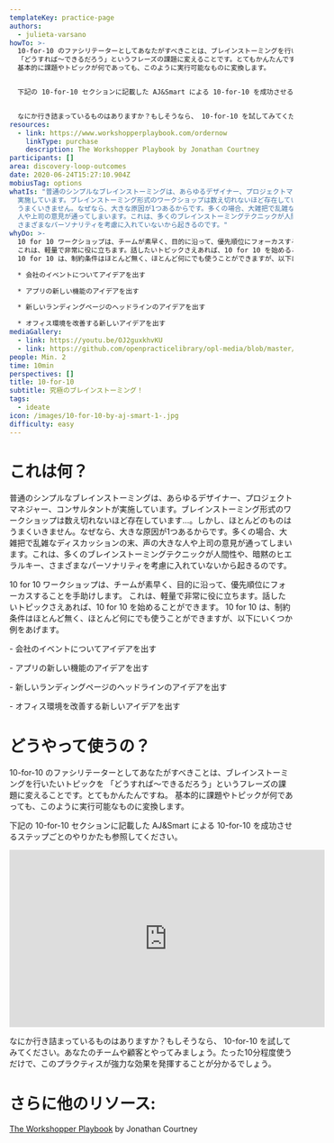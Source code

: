 ```yaml
---
templateKey: practice-page
authors:
  - julieta-varsano
howTo: >-
  10-for-10 のファシリテーターとしてあなたがすべきことは、ブレインストーミングを行いたいトピックを
  「どうすれば〜できるだろう」というフレーズの課題に変えることです。とてもかんたんですね。
  基本的に課題やトピックが何であっても、このように実行可能なものに変換します。


  下記の 10-for-10 セクションに記載した AJ&Smart による 10-for-10 を成功させるステップごとのやりかたも参照してください。


  なにか行き詰まっているものはありますか？もしそうなら、 10-for-10 を試してみてください。あなたのチームや顧客とやってみましょう。たった10分程度使うだけで、このプラクティスが強力な効果を発揮することが分かるでしょう。
resources:
  - link: https://www.workshopperplaybook.com/ordernow
    linkType: purchase
    description: The Workshopper Playbook by Jonathan Courtney
participants: []
area: discovery-loop-outcomes
date: 2020-06-24T15:27:10.904Z
mobiusTag: options
whatIs: "普通のシンプルなブレインストーミングは、あらゆるデザイナー、プロジェクトマネジャー、コンサルタントが
  実施しています。ブレインストーミング形式のワークショップは数え切れないほど存在しています…。しかし、ほとんどのものは
  うまくいきません。なぜなら、大きな原因が1つあるからです。多くの場合、大雑把で乱雑なディスカッションの末、声の大きな
  人や上司の意見が通ってしまいます。これは、多くのブレインストーミングテクニックが人間性や、暗黙のヒエラルキー、
  さまざまなパーソナリティを考慮に入れていないから起きるのです。"
whyDo: >-
  10 for 10 ワークショップは、チームが素早く、目的に沿って、優先順位にフォーカスすることを手助けします。
  これは、軽量で非常に役に立ちます。話したいトピックさえあれば、10 for 10 を始めることができます。
  10 for 10 は、制約条件はほとんど無く、ほとんど何にでも使うことができますが、以下にいくつか例をあげます。

  * 会社のイベントについてアイデアを出す

  * アプリの新しい機能のアイデアを出す

  * 新しいランディングページのヘッドラインのアイデアを出す

  * オフィス環境を改善する新しいアイデアを出す
mediaGallery:
  - link: https://youtu.be/OJ2guxkhvKU
  - link: https://github.com/openpracticelibrary/opl-media/blob/master/images/10for10.png?raw=true
people: Min. 2
time: 10min
perspectives: []
title: 10-for-10
subtitle: 究極のブレインストーミング！
tags:
  - ideate
icon: /images/10-for-10-by-aj-smart-1-.jpg
difficulty: easy
---
```

# これは何？

普通のシンプルなブレインストーミングは、あらゆるデザイナー、プロジェクトマネジャー、コンサルタントが実施しています。ブレインストーミング形式のワークショップは数え切れないほど存在しています…。しかし、ほとんどのものはうまくいきません。なぜなら、大きな原因が1つあるからです。多くの場合、大雑把で乱雑なディスカッションの末、声の大きな人や上司の意見が通ってしまいます。これは、多くのブレインストーミングテクニックが人間性や、暗黙のヒエラルキー、さまざまなパーソナリティを考慮に入れていないから起きるのです。

10 for 10 ワークショップは、チームが素早く、目的に沿って、優先順位にフォーカスすることを手助けします。
これは、軽量で非常に役に立ちます。話したいトピックさえあれば、10 for 10 を始めることができます。
10 for 10 は、制約条件はほとんど無く、ほとんど何にでも使うことができますが、以下にいくつか例をあげます。

\- 会社のイベントについてアイデアを出す

\- アプリの新しい機能のアイデアを出す

\- 新しいランディングページのヘッドラインのアイデアを出す

\- オフィス環境を改善する新しいアイデアを出す

# どうやって使うの？

10-for-10 のファシリテーターとしてあなたがすべきことは、ブレインストーミングを行いたいトピックを
「どうすれば〜できるだろう」というフレーズの課題に変えることです。とてもかんたんですね。
基本的に課題やトピックが何であっても、このように実行可能なものに変換します。


下記の 10-for-10 セクションに記載した AJ&Smart による 10-for-10 を成功させるステップごとのやりかたも参照してください。


<iframe width="560" height="315" src="https://www.youtube.com/embed/OJ2guxkhvKU" frameborder="0" allow="accelerometer; autoplay; encrypted-media; gyroscope; picture-in-picture" allowfullscreen></iframe>

  なにか行き詰まっているものはありますか？もしそうなら、 10-for-10 を試してみてください。あなたのチームや顧客とやってみましょう。たった10分程度使うだけで、このプラクティスが強力な効果を発揮することが分かるでしょう。

# さらに他のリソース:

[The Workshopper Playbook](https://www.workshopperplaybook.com/ordernow) by Jonathan Courtney
